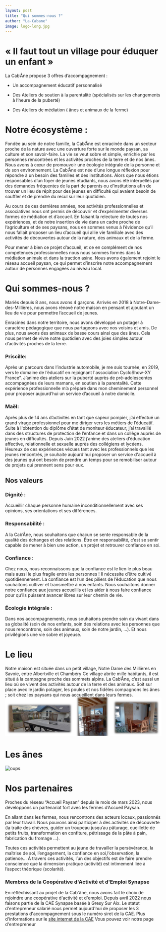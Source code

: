 ```yaml
---
layout: post
title: "Qui sommes-nous ?"
author: "La-Cabane"
image: logo-long.jpg
---
```

# « Il faut tout un village pour éduquer un enfant »

La Cab’Âne propose 3 offres d’accompagnement :

- Un accompagnement éducatif personnalisé 

- Des Ateliers de soutien à la parentalité (spécialisés sur les changements à l’heure de la puberté)

- Des Ateliers de médiation ( ânes et animaux de la ferme)

# Notre écosystème :

Fondée au sein de notre famille, la Cab’Âne est enracinée dans un secteur proche de la nature avec une ouverture forte sur le monde paysan, sa culture et son savoir-faire. La vie se veut sobre et simple, enrichie par les personnes rencontrées et les activités proches de la terre et de nos ânes. Nous avons à cœur de promouvoir une écologie intégrale de la personne et de son environnement.
La Cab’Âne est née d’une longue réflexion pour répondre à un besoin des familles et des institutions.
Alors que nous étions responsables d’un foyer de jeunes étudiants, nous avons été interpellés par des demandes fréquentes de la part de parents ou d’institutions afin de trouver un lieu de répit pour des jeunes en difficulté qui avaient besoin de souffler et de prendre du recul sur leur quotidien.

Au cours de ces dernières années, nos activités professionnelles et associatives nous ont permis de découvrir et d’expérimenter diverses formes de médiation et d’accueil.
En faisant la relecture de toutes nos expériences, et de notre insertion de vie dans un
cadre proche de l’agriculture et de ses paysans, nous en sommes venus à l’évidence qu’il nous fallait proposer un lieu d’accueil qui allie vie familiale avec des activités de découvertes autour de la nature, des animaux et de la ferme.

Pour mener à bien ce projet d’accueil, et ce en complément de nos compétences professionnelles nous nous sommes formés dans la médiation animale et dans la traction asine. Nous avons également rejoint le réseau accueil paysan, ce qui permet d’inscrire notre accompagnement autour de personnes engagées au niveau local.

# Qui sommes-nous ?

Mariés depuis 8 ans,  nous avons 4 garçons. Arrivés en 2018 à Notre-Dame-des-Millières, nous avons rénové notre maison en pensant et  ajoutant un lieu de vie pour permettre l’accueil de jeunes.

Enracinés dans notre territoire, nous avons développé un potager à caractère pédagogique que nous  partageons avec nos voisins et amis.
De plus, nous avons des animaux de basse cours ainsi que des ânes. Cela nous permet de  vivre notre quotidien avec des joies simples autour d’activités proches de la terre. 

### Priscille: 
Après un parcours dans l’industrie automobile, je me suis tournée, en 2019,  vers le domaine de l’éducatif en rejoignant l'association CycloShow-XY France”. 
J’anime des ateliers sur la puberté auprès de pré-adolescentes accompagnées de leurs mamans, en soutien à la parentalité. 
Cette expérience professionnelle m’a préparé dans mon cheminement personnel pour proposer aujourd’hui un service d’accueil à notre domicile.

### Maël:  
Après plus de 14 ans d’activités en tant que sapeur pompier, j’ai effectué un grand virage professionnel pour me diriger vers les métiers de l’éducatif. 
Suite à l'obtention du diplôme d’état de moniteur éducateur, j’ai travaillé dans des structures de protection de l’enfance et dans un collège auprès de jeunes en difficultés. 
Depuis Juin 2022 j’anime des ateliers d’éducation affective, relationnelle et sexuelle auprès des collégiens et lycéens.
Heureux de ces expériences vécues  tant avec les professionnels  que  les jeunes rencontrés, je souhaite aujourd’hui proposer un service d'accueil à des jeunes qui ont besoin de prendre un temps pour se remobiliser autour de projets qui prennent sens pour eux.

## Nos valeurs
### Dignité :
Accueillir chaque personne humaine inconditionnellement avec ses opinions, ses orientations et ses différences.

### Responsabilité :
A la Cab’Âne, nous souhaitons que chacun se sente responsable de la qualité des échanges et des relations. Être en responsabilité, c’est se sentir capable de mener à bien une action, un projet et retrouver confiance en soi.

### Confiance :
Chez nous, nous reconnaissons que la confiance est le lien le plus beau mais aussi le plus fragile entre les personnes ! Il nécessite d’être cultivé quotidiennement.
La confiance est l’un des piliers de l’éducation que nous souhaitons cultiver et transmettre à nos enfants.
Nous souhaitons donner notre confiance aux jeunes accueillis et les aider à nous faire confiance pour qu’ils puissent avancer libres sur leur chemin de vie.

### Écologie intégrale :
Dans nos accompagnements, nous souhaitons prendre soin du vivant dans sa globalité (soin de nos enfants, soin des relations avec les personnes que nous rencontrons, soin des animaux, soin de notre jardin, …).
Et nous privilégions une vie sobre et joyeuse.

# Le lieu

Notre maison est située dans un petit village, Notre Dame des Millières en Savoie, entre Albertville et Chambéry Ce village abrite mille habitants, il est situé à la campagne proche des sommets alpins.
La Cab’Âne, c’est aussi un lieu où se vivent des activités autour de la terre et des animaux. Soit sur place avec le jardin potager, les poules et nos fidèles compagnons les ânes ; soit chez les paysans qui nous accueillent dans leurs fermes.
![oups](/assets/img/lieu-accueil.jpeg) 

# Les ânes

![oups](/la-cabane/assets/img/rond-longe-traction.jpg)


# Nos partenaires
Proches du réseau “Accueil Paysan” depuis le mois de mars 2023, nous développons un partenariat fort avec les fermes d’Accueil Paysan. 

En allant dans les fermes, nous rencontrons des acteurs locaux, passionnés par leur travail. Nous pouvons ainsi participer à des activités de découverte (la traite des chèvres, guider un troupeau jusqu’au pâturage, cueillette de petits fruits, transformation en confiture, pétrissage de la pâte à pain, fabrication du fromage …).

Toutes ces activités permettent au jeune de travailler la persévérance, la maîtrise de soi, l’engagement, la confiance en soi,l’observation, la patience…
 À travers ces activités, l’un des objectifs est de faire prendre conscience que la dimension pratique (activité) est intimement liée à l’aspect théorique (scolarité). 

### Membres de la Coopérative d'Activité et d'Emploi Synapse
En réfléchissant au projet de la Cab'âne, nous avons fait le choix de rejoindre une coopérative d'activité et d'emploi.
Depuis avril 2022 nous faisons partie de la CAE Synapse basée à Gresy Sur Aix. Le statut d'entrepreneur salarié nous permet aujourd'hui de proposer les 3 prestations d'accompagnement sous le numéro siret de la CAE.
Plus d'informations sur le [site internet de la CAE](https://synapse-cae.fr/portfolio/la-cabane-accompagnement-educatif/)
Vous pouvez voir notre page d'entrepreneur 
